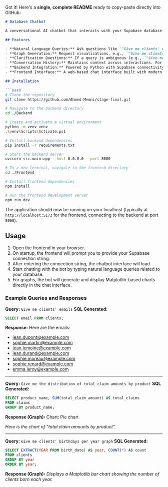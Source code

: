 Got it! Here's a **single, complete README** ready to copy-paste directly into GitHub:

````markdown
# Database Chatbot

A conversational AI chatbot that interacts with your Supabase database. It translates natural language queries into SQL commands, executes them, and returns results. It also supports generating visualizations like graphs using Matplotlib, asks clarifying questions when needed, and maintains conversation history for context-aware responses.

## Features

- **Natural Language Queries:** Ask questions like `"Give me clients' names"`, and the chatbot will generate and execute the appropriate SQL query on your Supabase database to fetch and display the results.
- **Graph Generation:** Request visualizations, e.g., `"Give me clients' birthdays per year graph"`. The chatbot generates SQL, runs it, creates Matplotlib code, executes it, and returns the chart.
- **Clarification Questions:** If a query is ambiguous (e.g., `"Give me names"`), the chatbot will ask follow-up questions like `"What table's names?"` to refine the request.
- **Conversation History:** Maintains context across interactions. For example, after `"Give me clients' names"`, a follow-up like `"Give me their emails"` will automatically reference the clients from the previous query.
- **Backend Integration:** Powered by Python with Supabase connectivity for database operations.
- **Frontend Interface:** A web-based chat interface built with modern JavaScript frameworks.

## Installation

```bash
# Clone the repository
git clone https://github.com/Ahmed-Memni/stage-final.git

# Navigate to the backend directory
cd ./Backend

# Create and activate a virtual environment
python -m venv venv
.\venv\Scripts\Activate.ps1

# Install backend dependencies
pip install -r requirements.txt

# Start the backend server
uvicorn src.main:app --host 0.0.0.0 --port 8000

# In a new terminal, navigate to the frontend directory
cd ./Frontend

# Install frontend dependencies
npm install

# Run the frontend development server
npm run dev
````

The application should now be running on your localhost (typically at `http://localhost:5173` for the frontend, connecting to the backend at port `8000`).

## Usage

1. Open the frontend in your browser.
2. On startup, the frontend will prompt you to provide your Supabase connection string.
3. After entering the connection string, the chatbot interface will load.
4. Start chatting with the bot by typing natural language queries related to your database.
5. For graphs, the bot will generate and display Matplotlib-based charts directly in the chat interface.

### Example Queries and Responses

**Query:** `Give me clients' emails`
**SQL Generated:**

```sql
SELECT email FROM clients;
```

**Response:**
Here are the emails:

* [jean.dupont@example.com](mailto:jean.dupont@example.com)
* [sophie.martin@example.com](mailto:sophie.martin@example.com)
* [jean.lemoine@example.com](mailto:jean.lemoine@example.com)
* [jean.durand@example.com](mailto:jean.durand@example.com)
* [sophie.moreau@example.com](mailto:sophie.moreau@example.com)
* [sophie.renard@example.com](mailto:sophie.renard@example.com)
* [emma.leroy@example.com](mailto:emma.leroy@example.com)

---

**Query:** `Give me the distribution of total claim amounts by product`
**SQL Generated:**

```sql
SELECT product_name, SUM(total_claim_amount) AS total_claims
FROM claims
GROUP BY product_name;
```

**Response (Graph):**
Chart: Pie chart

*Here is the chart of "total claim amounts by product".*

---

**Query:** `Give me clients' birthdays per year graph`
**SQL Generated:**

```sql
SELECT EXTRACT(YEAR FROM birth_date) AS year, COUNT(*) AS count
FROM clients
GROUP BY year
ORDER BY year;
```

**Response (Graph):**
*Displays a Matplotlib bar chart showing the number of clients born each year.*



